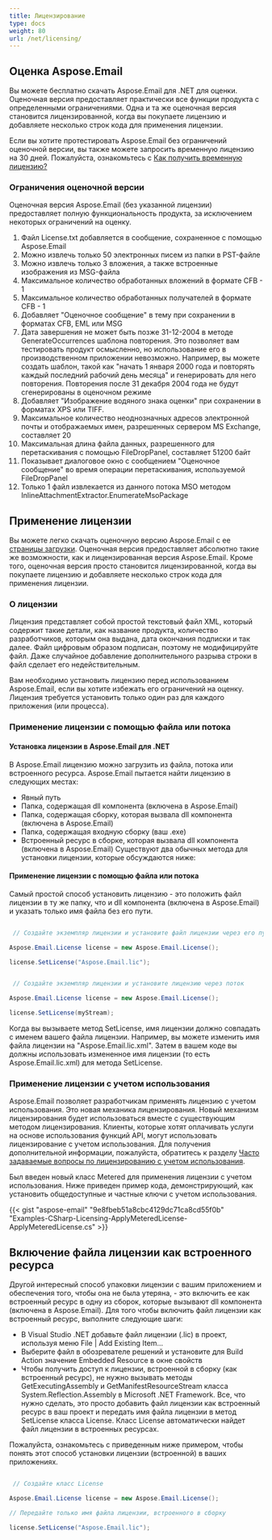 ```yaml
---
title: Лицензирование
type: docs
weight: 80
url: /net/licensing/
---
```



## **Оценка Aspose.Email**
Вы можете бесплатно скачать Aspose.Email для .NET для оценки. Оценочная версия предоставляет практически все функции продукта с определенными ограничениями. Одна и та же оценочная версия становится лицензированной, когда вы покупаете лицензию и добавляете несколько строк кода для применения лицензии.

Если вы хотите протестировать Aspose.Email без ограничений оценочной версии, вы также можете запросить временную лицензию на 30 дней. Пожалуйста, ознакомьтесь с [Как получить временную лицензию?](https://purchase.aspose.com/temporary-license)
### **Ограничения оценочной версии**
Оценочная версия Aspose.Email (без указанной лицензии) предоставляет полную функциональность продукта, за исключением некоторых ограничений на оценку.

1. Файл License.txt добавляется в сообщение, сохраненное с помощью Aspose.Email
1. Можно извлечь только 50 электронных писем из папки в PST-файле
1. Можно извлечь только 3 вложения, а также встроенные изображения из MSG-файла
1. Максимальное количество обработанных вложений в формате CFB - 1
1. Максимальное количество обработанных получателей в формате CFB - 1
1. Добавляет "Оценочное сообщение" в тему при сохранении в форматах CFB, EML или MSG
1. Дата завершения не может быть позже 31-12-2004 в методе GenerateOccurrences шаблона повторения. Это позволяет вам тестировать продукт осмысленно, но использование его в производственном приложении невозможно. Например, вы можете создать шаблон, такой как "начать 1 января 2000 года и повторять каждый последний рабочий день месяца" и генерировать для него повторения. Повторения после 31 декабря 2004 года не будут сгенерированы в оценочном режиме
1. Добавляет "Изображение водяного знака оценки" при сохранении в форматах XPS или TIFF.
1. Максимальное количество неоднозначных адресов электронной почты и отображаемых имен, разрешенных сервером MS Exchange, составляет 20
1. Максимальная длина файла данных, разрешенного для перетаскивания с помощью FileDropPanel, составляет 51200 байт
1. Показывает диалоговое окно с сообщением "Оценочное сообщение" во время операции перетаскивания, используемой FileDropPanel
1. Только 1 файл извлекается из данного потока MSO методом InlineAttachmentExtractor.EnumerateMsoPackage
## **Применение лицензии**
Вы можете легко скачать оценочную версию Aspose.Email с ее [страницы загрузки](https://www.nuget.org/packages/Aspose.Email/). Оценочная версия предоставляет абсолютно такие же возможности, как и лицензированная версия Aspose.Email. Кроме того, оценочная версия просто становится лицензированной, когда вы покупаете лицензию и добавляете несколько строк кода для применения лицензии.
### **О лицензии**
Лицензия представляет собой простой текстовый файл XML, который содержит такие детали, как название продукта, количество разработчиков, которым она выдана, дата окончания подписки и так далее. Файл цифровым образом подписан, поэтому не модифицируйте файл. Даже случайное добавление дополнительного разрыва строки в файл сделает его недействительным.

Вам необходимо установить лицензию перед использованием Aspose.Email, если вы хотите избежать его ограничений на оценку. Лицензия требуется установить только один раз для каждого приложения (или процесса).
### **Применение лицензии с помощью файла или потока**
#### **Установка лицензии в Aspose.Email для .NET**
В Aspose.Email лицензию можно загрузить из файла, потока или встроенного ресурса. Aspose.Email пытается найти лицензию в следующих местах:

- Явный путь
- Папка, содержащая dll компонента (включена в Aspose.Email)
- Папка, содержащая сборку, которая вызвала dll компонента (включена в Aspose.Email)
- Папка, содержащая входную сборку (ваш .exe)
- Встроенный ресурс в сборке, которая вызвала dll компонента (включена в Aspose.Email) Существуют два обычных метода для установки лицензии, которые обсуждаются ниже:
#### **Применение лицензии с помощью файла или потока**
Самый простой способ установить лицензию - это положить файл лицензии в ту же папку, что и dll компонента (включена в Aspose.Email) и указать только имя файла без его пути.

``` java

 // Создайте экземпляр лицензии и установите файл лицензии через его путь

Aspose.Email.License license = new Aspose.Email.License();

license.SetLicense("Aspose.Email.lic");

```

``` java

 // Создайте экземпляр лицензии и установите лицензию через поток

Aspose.Email.License license = new Aspose.Email.License();

license.SetLicense(myStream);

```

Когда вы вызываете метод SetLicense, имя лицензии должно совпадать с именем вашего файла лицензии. Например, вы можете изменить имя файла лицензии на "Aspose.Email.lic.xml". Затем в вашем коде вы должны использовать измененное имя лицензии (то есть Aspose.Email.lic.xml) для метода SetLicense.
### **Применение лицензии с учетом использования**
Aspose.Email позволяет разработчикам применять лицензию с учетом использования. Это новая механика лицензирования. Новый механизм лицензирования будет использоваться вместе с существующим методом лицензирования. Клиенты, которые хотят оплачивать услуги на основе использования функций API, могут использовать лицензирование с учетом использования. Для получения дополнительной информации, пожалуйста, обратитесь к разделу [Часто задаваемые вопросы по лицензированию с учетом использования](https://purchase.aspose.com/faqs/licensing/metered).

Был введен новый класс Metered для применения лицензии с учетом использования. Ниже приведен пример кода, демонстрирующий, как установить общедоступные и частные ключи с учетом использования.

{{< gist "aspose-email" "9e8fbeb51a8cbc4129dc71ca8cd55f0b" "Examples-CSharp-Licensing-ApplyMeteredLicense-ApplyMeteredLicense.cs" >}}
## **Включение файла лицензии как встроенного ресурса**
Другой интересный способ упаковки лицензии с вашим приложением и обеспечения того, чтобы она не была утеряна, - это включить ее как встроенный ресурс в одну из сборок, которые вызывают dll компонента (включена в Aspose.Email). Для того чтобы включить файл лицензии как встроенный ресурс, выполните следующие шаги:

- В Visual Studio .NET добавьте файл лицензии (.lic) в проект, используя меню File | Add Existing Item...
- Выберите файл в обозревателе решений и установите для Build Action значение Embedded Resource в окне свойств
- Чтобы получить доступ к лицензии, встроенной в сборку (как встроенный ресурс), не нужно вызывать методы GetExecutingAssembly и GetManifestResourceStream класса System.Reflection.Assembly в Microsoft .NET Framework. Все, что нужно сделать, это просто добавить файл лицензии как встроенный ресурс в ваш проект и передать имя файла лицензии в метод SetLicense класса License. Класс License автоматически найдет файл лицензии в встроенных ресурсах.

Пожалуйста, ознакомьтесь с приведенным ниже примером, чтобы понять этот способ установки лицензии (встроенной) в ваших приложениях.

``` java

 // Создайте класс License

Aspose.Email.License license = new Aspose.Email.License();

// Передайте только имя файла лицензии, встроенного в сборку

license.SetLicense("Aspose.Email.lic");

```
